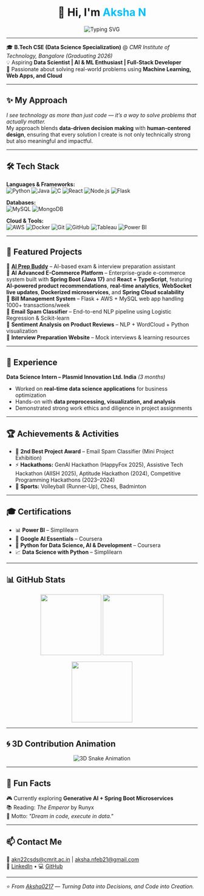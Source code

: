 <!-- 🌈 Advanced Animated GitHub Profile README for Aksha N -->

<h1 align="center">👋 Hi, I'm <span style="color:#00BFFF;">Aksha N</span></h1>

<p align="center">
  <img src="https://readme-typing-svg.herokuapp.com?font=Fira+Code&pause=1000&color=00BFFF&center=true&vCenter=true&width=600&lines=Data+Scientist+%7C+AI+%26+ML+Enthusiast;Full+Stack+Developer+%7C+Problem+Solver;Building+AI+Driven+Solutions+For+The+Future" alt="Typing SVG" />
</p>

---

🎓 **B.Tech CSE (Data Science Specialization)** @ *CMR Institute of Technology, Bangalore (Graduating 2026)*  
💡 Aspiring **Data Scientist | AI & ML Enthusiast | Full-Stack Developer**  
🚀 Passionate about solving real-world problems using **Machine Learning, Web Apps, and Cloud**  

---

## ✨ My Approach  
_I see technology as more than just code — it’s a way to solve problems that actually matter._  
My approach blends **data-driven decision making** with **human-centered design**, ensuring that every solution I create is not only technically strong but also meaningful and impactful.  

---

## 🛠 Tech Stack  

**Languages & Frameworks:**  
![Python](https://img.shields.io/badge/Python-3776AB?style=for-the-badge&logo=python&logoColor=white)
![Java](https://img.shields.io/badge/Java-ED8B00?style=for-the-badge&logo=java&logoColor=white)
![C](https://img.shields.io/badge/C-00599C?style=for-the-badge&logo=c&logoColor=white)
![React](https://img.shields.io/badge/React-20232A?style=for-the-badge&logo=react&logoColor=61DAFB)
![Node.js](https://img.shields.io/badge/Node.js-43853D?style=for-the-badge&logo=node.js&logoColor=white)
![Flask](https://img.shields.io/badge/Flask-000000?style=for-the-badge&logo=flask&logoColor=white)

**Databases:**  
![MySQL](https://img.shields.io/badge/MySQL-005C84?style=for-the-badge&logo=mysql&logoColor=white)
![MongoDB](https://img.shields.io/badge/MongoDB-4EA94B?style=for-the-badge&logo=mongodb&logoColor=white)

**Cloud & Tools:**  
![AWS](https://img.shields.io/badge/AWS-232F3E?style=for-the-badge&logo=amazon-aws&logoColor=white)
![Docker](https://img.shields.io/badge/Docker-2496ED?style=for-the-badge&logo=docker&logoColor=white)
![Git](https://img.shields.io/badge/Git-F05032?style=for-the-badge&logo=git&logoColor=white)
![GitHub](https://img.shields.io/badge/GitHub-100000?style=for-the-badge&logo=github&logoColor=white)
![Tableau](https://img.shields.io/badge/Tableau-E97627?style=for-the-badge&logo=tableau&logoColor=white)
![Power BI](https://img.shields.io/badge/Power%20BI-F2C811?style=for-the-badge&logo=power-bi&logoColor=black)

---

## 🚀 Featured Projects  

🔹 [**AI Prep Buddy**](https://ai-prep-buddy-an.netlify.app/) – AI-based exam & interview preparation assistant  
🔹 **AI Advanced E-Commerce Platform** – Enterprise-grade e-commerce system built with **Spring Boot (Java 17)** and **React + TypeScript**, featuring **AI-powered product recommendations**, **real-time analytics**, **WebSocket live updates**, **Dockerized microservices**, and **Spring Cloud scalability**  
🔹 **Bill Management System** – Flask + AWS + MySQL web app handling 1000+ transactions/week  
🔹 **Email Spam Classifier** – End-to-end NLP pipeline using Logistic Regression & Scikit-learn  
🔹 **Sentiment Analysis on Product Reviews** – NLP + WordCloud + Python visualization  
🔹 **Interview Preparation Website** – Mock interviews & learning resources  

---

## 💼 Experience  

**Data Science Intern – Plasmid Innovation Ltd. India** _(3 months)_  
- Worked on **real-time data science applications** for business optimization  
- Hands-on with **data preprocessing, visualization, and analysis**  
- Demonstrated strong work ethics and diligence in project assignments  

---

## 🏆 Achievements & Activities  

- 🥈 **2nd Best Project Award** – Email Spam Classifier (Mini Project Exhibition)  
- ⚡ **Hackathons:** GenAI Hackathon (HappyFox 2025), Assistive Tech Hackathon (AIISH 2025), Aptitude Hackathon (2024), Competitive Programming Hackathons (2023–2024)  
- 🏐 **Sports:** Volleyball (Runner-Up), Chess, Badminton  

---

## 🎓 Certifications  

- 📊 **Power BI** – Simplilearn  
- 🤖 **Google AI Essentials** – Coursera  
- 🐍 **Python for Data Science, AI & Development** – Coursera  
- 📈 **Data Science with Python** – Simplilearn  

---

## 📊 GitHub Stats  

<p align="center">
  <img src="https://github-readme-stats.vercel.app/api?username=Aksha0217&show_icons=true&theme=tokyonight" height="160px"/>
  <img src="https://streak-stats.demolab.com?user=Aksha0217&theme=tokyonight" height="160px"/>
</p>

<p align="center">
  <img src="https://github-readme-stats.vercel.app/api/top-langs/?username=Aksha0217&layout=compact&theme=tokyonight" height="160px"/>
</p>

---

## 🌀 3D Contribution Animation  

<p align="center">
  <img src="https://raw.githubusercontent.com/Aksha0217/Aksha0217/output/github-contribution-grid-snake.svg" alt="3D Snake Animation"/>
</p>

---

## 🧠 Fun Facts  

🎮 Currently exploring **Generative AI + Spring Boot Microservices**  
📚 Reading: *The Emperor* by Runyx  
💭 Motto: *"Dream in code, execute in data."*  

---

## 📫 Contact Me  

📧 [akn22csds@cmrit.ac.in](mailto:akn22csds@cmrit.ac.in) | [aksha.nfeb21@gmail.com](mailto:aksha.nfeb21@gmail.com)  
🔗 [LinkedIn](https://www.linkedin.com/in/aksha-n-63319625a/) • 💻 [GitHub](https://github.com/Aksha0217)

---

⭐️ *From [Aksha0217](https://github.com/Aksha0217)* — *Turning Data into Decisions, and Code into Creation.*
